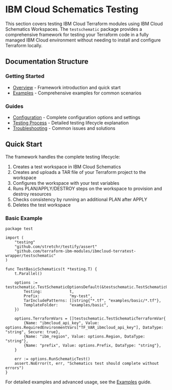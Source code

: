 # IBM Cloud Schematics Testing

This section covers testing IBM Cloud Terraform modules using IBM Cloud Schematics Workspaces. The `testschematic` package provides a comprehensive framework for testing your Terraform code in a fully managed IBM Cloud environment without needing to install and configure Terraform locally.

## Documentation Structure

### Getting Started

- [Overview](schematics/overview.md) - Framework introduction and quick start
- [Examples](schematics/examples.md) - Comprehensive examples for common scenarios

### Guides

- [Configuration](schematics/configuration.md) - Complete configuration options and settings
- [Testing Process](schematics/testing-process.md) - Detailed testing lifecycle explanation
- [Troubleshooting](schematics/troubleshooting.md) - Common issues and solutions

## Quick Start

The framework handles the complete testing lifecycle:

1. Creates a test workspace in IBM Cloud Schematics
2. Creates and uploads a TAR file of your Terraform project to the workspace
3. Configures the workspace with your test variables
4. Runs PLAN/APPLY/DESTROY steps on the workspace to provision and destroy resources
5. Checks consistency by running an additional PLAN after APPLY
6. Deletes the test workspace

### Basic Example

```golang
package test

import (
    "testing"
    "github.com/stretchr/testify/assert"
    "github.com/terraform-ibm-modules/ibmcloud-terratest-wrapper/testschematic"
)

func TestBasicSchematics(t *testing.T) {
    t.Parallel()

    options := testschematic.TestSchematicOptionsDefault(&testschematic.TestSchematicOptions{
        Testing:            t,
        Prefix:             "my-test",
        TarIncludePatterns: []string{"*.tf", "examples/basic/*.tf"},
        TemplateFolder:     "examples/basic",
    })

    options.TerraformVars = []testschematic.TestSchematicTerraformVar{
        {Name: "ibmcloud_api_key", Value: options.RequiredEnvironmentVars["TF_VAR_ibmcloud_api_key"], DataType: "string", Secure: true},
        {Name: "ibm_region", Value: options.Region, DataType: "string"},
        {Name: "prefix", Value: options.Prefix, DataType: "string"},
    }

    err := options.RunSchematicTest()
    assert.NoError(t, err, "Schematics test should complete without errors")
}
```

For detailed examples and advanced usage, see the [Examples](examples.md) guide.
